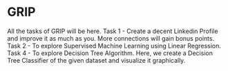 # GRIP
All the tasks of GRIP will be here.
Task 1 - Create a decent Linkedin Profile and improve it as much as you. More connections will gain bonus points.
Task 2 - To explore Supervised Machine Learning using Linear Regression.
Task 4 - To explore Decision Tree Algorithm. Here, we create a Decision Tree Classifier of the given dataset and visualize it graphically.

